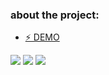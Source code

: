<h3>about the project:</h3>
<ul>
  <li><a href=https://vuejs-rock-paper-scissors.netlify.app/>⚡ DEMO</a></li>
</ul>

<img src="https://user-images.githubusercontent.com/40372039/107680069-70f2c600-6cae-11eb-904c-d7781043df53.png"/>
<img src="https://user-images.githubusercontent.com/40372039/107680074-7223f300-6cae-11eb-9014-a85612bf307e.png"/>
<img src="https://user-images.githubusercontent.com/40372039/107680076-72bc8980-6cae-11eb-93b0-35a3baa69cec.png"/>


